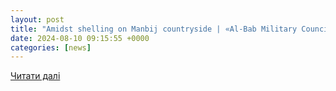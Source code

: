 ```yaml
---
layout: post
title: "Amidst shelling on Manbij countryside | «Al-Bab Military Council» shoots down two Turkish drones"
date: 2024-08-10 09:15:55 +0000
categories: [news]
---
```


[Читати далі](https://www.syriahr.com/en/340887/)
